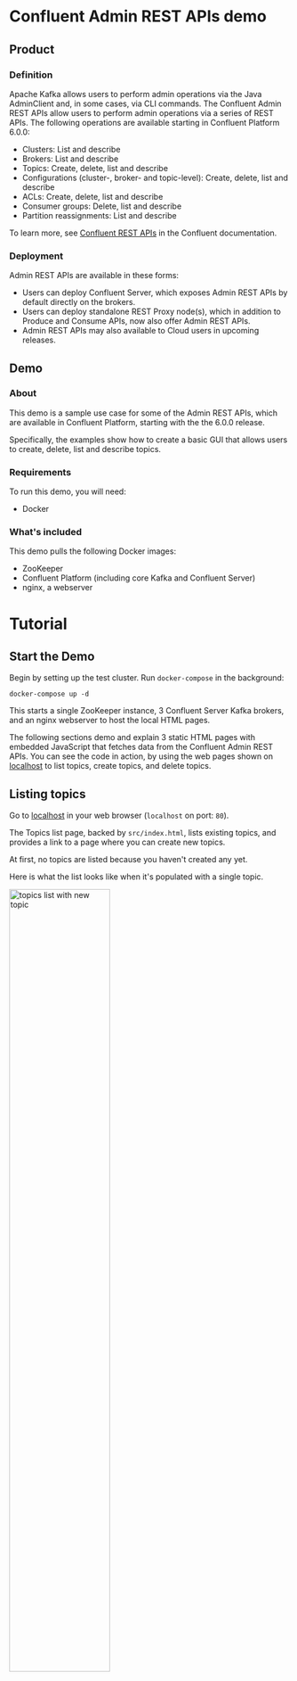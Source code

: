 # Confluent Admin REST APIs demo

## Product

### Definition

Apache Kafka allows users to perform admin operations via the Java AdminClient
and, in some cases, via CLI commands. The Confluent Admin REST APIs allow users
to perform admin operations via a series of REST APIs. The following operations
are available starting in Confluent Platform 6.0.0:

* Clusters: List and describe
* Brokers: List and describe
* Topics: Create, delete, list and describe
* Configurations (cluster-, broker- and topic-level): Create, delete, list and describe
* ACLs: Create, delete, list and describe
* Consumer groups: Delete, list and describe
* Partition reassignments: List and describe

To learn more, see
[Confluent REST APIs](https://docs.confluent.io/current/kafka-rest/index.html)
in the Confluent documentation.

### Deployment

Admin REST APIs are available in these forms:

* Users can deploy Confluent Server, which exposes Admin REST APIs by default directly on the brokers.
* Users can deploy standalone REST Proxy node(s), which in addition to Produce and Consume APIs, now also offer Admin REST APIs.
* Admin REST APIs may also available to Cloud users in upcoming releases.

## Demo

### About

This demo is a sample use case for some of the Admin REST APIs, which are
available in Confluent Platform, starting with the the 6.0.0 release.

Specifically, the examples show how to create a basic GUI that allows users to
create, delete, list and describe topics.

### Requirements

To run this demo, you will need:

* Docker

### What's included

This demo pulls the following Docker images:

* ZooKeeper
* Confluent Platform (including core Kafka and Confluent Server)
* nginx, a webserver

# Tutorial

## Start the Demo

Begin by setting up the test cluster. Run `docker-compose` in the background:

`docker-compose up -d`

This starts a single ZooKeeper instance, 3 Confluent Server Kafka brokers, and an nginx webserver to
host the local HTML pages.

The following sections demo and explain 3 static HTML pages with embedded
JavaScript that fetches data from the Confluent Admin REST APIs. You can see the
code in action, by using the web pages shown on [localhost](http://localhost:80) to
list topics, create topics, and delete topics.

## Listing topics

Go to [localhost](http://localhost:80) in your web browser (`localhost` on port: `80`).
   
The Topics list page, backed by `src/index.html`, lists existing topics, and
provides a link to a page where you can create new topics.

At first, no topics are listed because you haven't created any yet.

Here is what the list looks like when it's populated with a single topic.

<img src="docs/images/topics-list-01.png" alt="topics list with new topic" width="60%"/>

### Explore sample code for listing topics

The index page (`src/index.html`), which shows a list of all topics, is
constructed using the following code:

``` html
<!doctype html>
<html lang="en">
  <head>
    <meta charset="utf-8"/>
    <title>Topic list</title>
    <script>
      function getTopics() {
        fetch('http://localhost:8090/kafka/v3/clusters')
          .then(response => response.json())
          .then(({data}) => fetch(data[0].metadata.self + '/topics'))
          .then(response => response.json())
          .then(({data}) => {
            document.getElementById('topics').innerHTML += data
              .filter(({topic_name}) => !topic_name.startsWith('_')) // Skip internal topics
              .map(topic => '<li><a href="./details.html?topic_name=' + topic.topic_name + '">' + topic.topic_name + '</a></li>')
              .join('');
          })
          .catch(error => console.warn(error));
      }
      window.onload = getTopics;
    </script>
  </head>
  <body>
    <ul id="topics">
      <li style="font-weight: bold;"><a href="./new.html">New topic ...</a></li>
    </ul>
  </body>
</html>
```

This code sets up an unordered list of existing topics, and an item that links
to the page for creating topics.

The JavaScript `getTopics` function populates the list of existing topics as follows:

-  First, we call the REST API to determine the cluster ID. Since the REST API can currently
   only be configured to work with a single cluster, the first element in the response
   is the one we're after.

- Then, we make a second HTTP request to get a list of all the topics.

- Finally, we display the topic names in the list along with a link to a details page.

## Creating topics

You might have noticed that our code above also filters topics that start with
`_`. This is done to avoid showing, e.g., the license topic. Most likely, the
list currently shows nothing. Therefore, the next step is to set up a page that
allows us to create topics.

Return to the topics list in your web browser and, if you haven't done so already, click **New topic..**.

<img src="docs/images/new-topic-create-00.png" alt="create topic form" width="60%"/>

## Explore the code for creating topics

The create topics page (`src/new.html`), displays a form that allows users to input a topic name, partitions
count and replication factor. It is constructed using the following code:

``` html
<!doctype html>
<html lang="en">
  <head>
    <meta charset="utf-8"/>
    <title>New topic</title>
    <script>
      function createTopic(event) {
        event.preventDefault();
        fetch('http://localhost:8090/kafka/v3/clusters')
          .then(response => response.json())
          .then(({data}) =>
            fetch(data[0].metadata.self + '/topics', {
              method: 'post',
              body: JSON.stringify({
                topic_name: document.getElementById('topic_name').value,
                partitions_count: document.getElementById('partitions_count').value,
                replication_factor: document.getElementById('replication_factor').value
              }),
              headers: {'Content-Type': 'application/json'}
            })
          )
          .then(_ => {
            window.location.href = './index.html';
          })
          .catch(error => console.warn(error));
      }
    </script>
  </head>
  <body>
    <form>
      <label for="topic_name">Topic name:</label><br />
      <input type="text" id="topic_name" name="topic_name" /><br />
      <label for="partitions_count">Partitions count:</label><br />
      <input type="text" id="partitions_count" name="partitions_count" /><br />
      <label for="replication_factor">Replication factor:</label><br />
      <input type="text" id="replication_factor" name="replication_factor" /><br />
      <br />
      <button onclick="createTopic(event)">Create topic</button>
    </form>
  </body>
</html>
```

For simplicity, we are not allowing other parameters that the API supports, such
as configs. Also, this code doesn't validate input in any way.

The `createTopic` function works as follows:

- When the user clicks the **Create topic** button, we fetch the cluster ID (for simplicity,
  we haven't passed state from the previous page)

- We then perform a second HTTP request that creates a topic with the parameters
  the user provided in the form.

- Finally, our code goes back to the topic list where we should now see the topic we just created.

Use the "New topic" page to create some topics, and populate the topics list.

<img src="docs/images/new-topic-create-01.png" alt="create topic parameters" width="60%"/>

When you click **Create**, you are returned to the updated topics list.

## Describing and deleting topics

Now that you have some topics, you need a page where you can see more details on a
topic and possibly delete it.

In your web browser, go to the topics list:

<img src="docs/images/topics-list-02.png" alt="topics list" width="60%"/>

Select a topic to view details on it. This page also gives you an option to delete the selected topic.

<img src="docs/images/topics-describe.png" alt="topics describe" width="60%"/>

### Explore sample code for describing and deleting a topic

The topic details page (`src/details.html`) displays the topic name, partitions
count and replication factor, along with a button to delete the topic.

``` html
<!doctype html>
<html lang="en">
  <head>
    <meta charset="utf-8"/>
    <title>Topic details</title>
    <script>
      function getTopic() {
        const topicName = new URLSearchParams(window.location.search).get('topic_name');
        document.getElementById('topic_name').innerHTML += topicName;
        fetch('http://localhost:8090/kafka/v3/clusters')
          .then(response => response.json())
          .then(({data}) => {
            topicUrl = data[0].metadata.self + '/topics/' + topicName;
            return fetch(topicUrl);
          })
          .then(response => response.json())
          .then(data => {
            document.getElementById('replication_factor').innerHTML += data.replication_factor;
            return data.partitions.related;
          })
          .then(url => fetch(url))
          .then(response => response.json())
          .then(({data}) => {
            document.getElementById('partitions_count').innerHTML += data.length;
          })
          .catch(error => console.warn(error));
      }
      function deleteTopic(event) {
        event.preventDefault();
        fetch(topicUrl, {method: 'delete'})
          .then(_ => {
            window.location.href = './index.html';
          })
          .catch(error => console.warn(error));
      }
      let topicUrl;
      window.onload = getTopic;
    </script>
  </head>
  <body>
    <ul id="topic">
      <li id="topic_name">Topic name: </li>
      <li id="partitions_count">Partitions count: </li>
      <li id="replication_factor">Replication factor: </li>
    </ul>
    <br />
    <button onclick="deleteTopic(event)">Delete topic</button>
  </body>
</html>
```

This code works in the following way:

- When the page loads, we retrieve the cluster ID and update the topic name
  (which has been passed in a query string parameter).

- In a second HTTP request, we describe the topic, and from the response we are
  able to update the replication factor in the document object model (DOM).
  Partition count is not returned, but we get a link to the actual partitions,
  so by following that link and counting the number of items in the response,
  we can figure out the partition count and update the DOM with that value.

- Finally, if the user clicks the **Delete topic** button, we perform an HTTP request
  that deletes the topic and takes us back to the list of topics where the deleted
  topic has now disappeared.
  
  For example, if you delete `my-test-topic`, it no longer shows in the topic list.
  
<img src="docs/images/topics-list-03.png" alt="list after topic delete" width="60%"/>
  
## Teardown

- Type `docker-compose down` to stop the demo.
- Run `docker ps` or `docker container ls` to make sure you have no running containers.
- Use `docker images` to view the images on your system.
- To remove the images one by one: ``docker image rm <image-id>``.
- To remove all Docker images from your system: `docker rmi $(docker images -q)`

